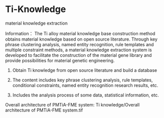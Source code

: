 # Ti-Knowledge
material knowledge extraction

Information：
The Ti alloy material knowledge base construction method obtains material knowledge based on open source literature. Through key phrase clustering analysis, named entity recognition, rule templates and multiple constraint methods, a material knowledge extraction system is developed to facilitate the construction of the material gene library and provide possibilities for material genetic engineering.

1. Obtain Ti knowledge from open source literature and build a database

2. The content includes key phrase clustering analysis, rule templates, conditional constraints, named entity recognition research results, etc.

3. Includes the analysis process of some data, statistical information, etc.

Overall architecture of PMTiA-FME system: Ti knowledge/Overall architecture of PMTiA-FME system.tif
